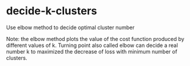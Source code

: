 # decide-k-clusters
Use elbow method to decide optimal cluster number

Note: the elbow method plots the value of the cost function produced by different values of k. Turning point also called elbow can decide a real number k to maximized the decrease of loss with minimum number of clusters.
